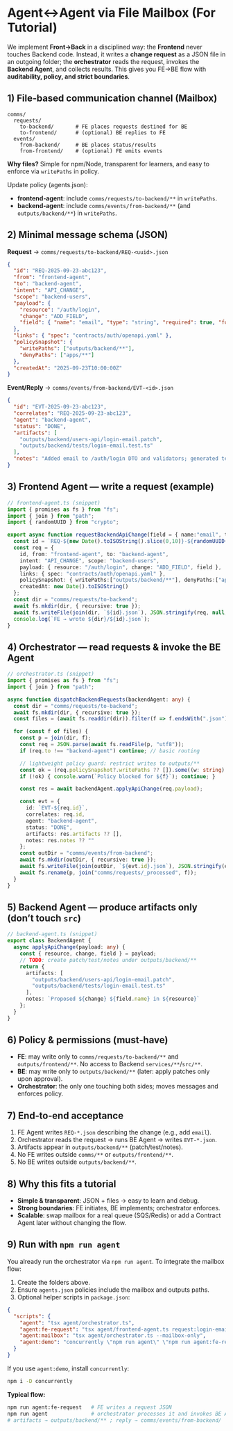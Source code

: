 # Agent↔Agent via File Mailbox (For Tutorial)

We implement **Front→Back** in a disciplined way: the **Frontend** never touches Backend code. Instead, it writes a **change request** as a JSON file in an outgoing folder; the **orchestrator** reads the request, invokes the **Backend Agent**, and collects results. This gives you FE→BE flow with **auditability, policy, and strict boundaries**.

## 1) File‑based communication channel (Mailbox)

```
comms/
  requests/
    to-backend/       # FE places requests destined for BE
    to-frontend/      # (optional) BE replies to FE
  events/
    from-backend/     # BE places status/results
    from-frontend/    # (optional) FE emits events
```

**Why files?** Simple for npm/Node, transparent for learners, and easy to enforce via `writePaths` in policy.

Update policy (agents.json):

* **frontend‑agent**: include `comms/requests/to-backend/**` in `writePaths`.
* **backend‑agent**: include `comms/events/from-backend/**` (and `outputs/backend/**`) in `writePaths`.

## 2) Minimal message schema (JSON)

**Request** → `comms/requests/to-backend/REQ-<uuid>.json`

```json
{
  "id": "REQ-2025-09-23-abc123",
  "from": "frontend-agent",
  "to": "backend-agent",
  "intent": "API_CHANGE",
  "scope": "backend-users",
  "payload": {
    "resource": "/auth/login",
    "change": "ADD_FIELD",
    "field": { "name": "email", "type": "string", "required": true, "format": "email" }
  },
  "links": { "spec": "contracts/auth/openapi.yaml" },
  "policySnapshot": {
    "writePaths": ["outputs/backend/**"],
    "denyPaths": ["apps/**"]
  },
  "createdAt": "2025-09-23T10:00:00Z"
}
```

**Event/Reply** → `comms/events/from-backend/EVT-<id>.json`

```json
{
  "id": "EVT-2025-09-23-abc123",
  "correlates": "REQ-2025-09-23-abc123",
  "agent": "backend-agent",
  "status": "DONE",
  "artifacts": [
    "outputs/backend/users-api/login-email.patch",
    "outputs/backend/tests/login-email.test.ts"
  ],
  "notes": "Added email to /auth/login DTO and validators; generated tests."
}
```

## 3) Frontend Agent — write a request (example)

```ts
// frontend-agent.ts (snippet)
import { promises as fs } from "fs";
import { join } from "path";
import { randomUUID } from "crypto";

export async function requestBackendApiChange(field = { name:"email", type:"string", required:true }) {
  const id = `REQ-${new Date().toISOString().slice(0,10)}-${randomUUID().slice(0,6)}`;
  const req = {
    id, from: "frontend-agent", to: "backend-agent",
    intent: "API_CHANGE", scope: "backend-users",
    payload: { resource: "/auth/login", change: "ADD_FIELD", field },
    links: { spec: "contracts/auth/openapi.yaml" },
    policySnapshot: { writePaths:["outputs/backend/**"], denyPaths:["apps/**"] },
    createdAt: new Date().toISOString()
  };
  const dir = "comms/requests/to-backend";
  await fs.mkdir(dir, { recursive: true });
  await fs.writeFile(join(dir, `${id}.json`), JSON.stringify(req, null, 2));
  console.log(`FE → wrote ${dir}/${id}.json`);
}
```

## 4) Orchestrator — read requests & invoke the BE Agent

```ts
// orchestrator.ts (snippet)
import { promises as fs } from "fs";
import { join } from "path";

async function dispatchBackendRequests(backendAgent: any) {
  const dir = "comms/requests/to-backend";
  await fs.mkdir(dir, { recursive: true });
  const files = (await fs.readdir(dir)).filter(f => f.endsWith(".json"));

  for (const f of files) {
    const p = join(dir, f);
    const req = JSON.parse(await fs.readFile(p, "utf8"));
    if (req.to !== "backend-agent") continue; // basic routing

    // lightweight policy guard: restrict writes to outputs/**
    const ok = (req.policySnapshot?.writePaths ?? []).some((w: string) => w.startsWith("outputs/"));
    if (!ok) { console.warn(`Policy blocked for ${f}`); continue; }

    const res = await backendAgent.applyApiChange(req.payload);

    const evt = {
      id: `EVT-${req.id}`,
      correlates: req.id,
      agent: "backend-agent",
      status: "DONE",
      artifacts: res.artifacts ?? [],
      notes: res.notes ?? ""
    };
    const outDir = "comms/events/from-backend";
    await fs.mkdir(outDir, { recursive: true });
    await fs.writeFile(join(outDir, `${evt.id}.json`), JSON.stringify(evt, null, 2));
    await fs.rename(p, join("comms/requests/_processed", f));
  }
}
```

## 5) Backend Agent — produce artifacts only (don’t touch `src`)

```ts
// backend-agent.ts (snippet)
export class BackendAgent {
  async applyApiChange(payload: any) {
    const { resource, change, field } = payload;
    // TODO: create patch/test/notes under outputs/backend/**
    return {
      artifacts: [
        "outputs/backend/users-api/login-email.patch",
        "outputs/backend/tests/login-email.test.ts"
      ],
      notes: `Proposed ${change} ${field.name} in ${resource}`
    };
  }
}
```

## 6) Policy & permissions (must‑have)

* **FE**: may write only to `comms/requests/to-backend/**` and `outputs/frontend/**`. No access to Backend `services/**`/`src/**`.
* **BE**: may write only to `outputs/backend/**` (later: apply patches only upon approval).
* **Orchestrator**: the only one touching both sides; moves messages and enforces policy.

## 7) End‑to‑end acceptance

1. FE Agent writes `REQ-*.json` describing the change (e.g., add `email`).
2. Orchestrator reads the request → runs BE Agent → writes `EVT-*.json`.
3. Artifacts appear in `outputs/backend/**` (patch/test/notes).
4. No FE writes outside `comms/**` or `outputs/frontend/**`.
5. No BE writes outside `outputs/backend/**`.

## 8) Why this fits a tutorial

* **Simple & transparent**: JSON + files → easy to learn and debug.
* **Strong boundaries**: FE initiates, BE implements; orchestrator enforces.
* **Scalable**: swap mailbox for a real queue (SQS/Redis) or add a Contract Agent later without changing the flow.

## 9) Run with `npm run agent`

You already run the orchestrator via `npm run agent`. To integrate the mailbox flow:

1. Create the folders above.
2. Ensure `agents.json` policies include the mailbox and outputs paths.
3. Optional helper scripts in `package.json`:

```json
{
  "scripts": {
    "agent": "tsx agent/orchestrator.ts",
    "agent:fe-request": "tsx agent/frontend-agent.ts request:login-email",
    "agent:mailbox": "tsx agent/orchestrator.ts --mailbox-only",
    "agent:demo": "concurrently \"npm run agent\" \"npm run agent:fe-request\""
  }
}
```

If you use `agent:demo`, install `concurrently`:

```bash
npm i -D concurrently
```

**Typical flow:**

```bash
npm run agent:fe-request   # FE writes a request JSON
npm run agent              # orchestrator processes it and invokes BE Agent
# artifacts → outputs/backend/** ; reply → comms/events/from-backend/
```

